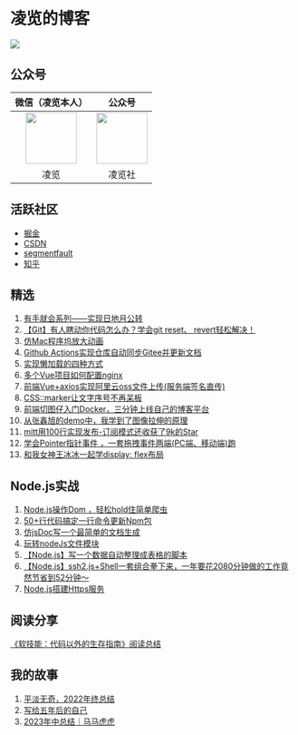 # 凌览的博客
![](https://visitor-badge.glitch.me/badge?page_id=blog)

## 公众号
|微信（凌览本人）|公众号|
|:----:|:----:|
|<img src="https://ywja-public-bucket.oss-cn-hangzhou.aliyuncs.com//server-platform/1/upload/2022-12-18/1671366140974.png" width="90px" height="90px">|<img  src="https://ywja-public-bucket.oss-cn-hangzhou.aliyuncs.com//server-platform/1/upload/2022-12-18/1671366140922.png"   width="90px" height="90px">|
|凌览|凌览社|

## 活跃社区
* [掘金](https://juejin.cn/user/3350967174565198/posts)
* [CSDN](https://blog.csdn.net/qq_45472813?type=blog)
* [segmentfault](https://segmentfault.com/u/xuexishiwokuaile_612449e36bade)
* [知乎](https://www.zhihu.com/people/25-32-14-8/posts)

## 精选
1. <a target="_blank" href="https://github.com/CatsAndMice/Blog/issues/28">有手就会系列——实现日地月公转</a>
2. <a target="_blank" href="https://github.com/CatsAndMice/blog/issues/38">【Git】有人瞎动你代码怎么办？学会git reset、 revert轻松解决！</a>
3. <a target="_blank" href="https://github.com/CatsAndMice/blog/issues/36">仿Mac程序坞放大动画</a>
4. <a target="_blank" href="https://github.com/CatsAndMice/blog/issues/32">Github Actions实现仓库自动同步Gitee并更新文档</a>
5. <a target="_blank" href="https://github.com/CatsAndMice/blog/issues/43">实现懒加载的四种方式</a>
6. <a target="_blank" href="https://github.com/CatsAndMice/blog/issues/44">多个Vue项目如何配置nginx</a>
7. <a target="_blank" href="https://github.com/CatsAndMice/blog/issues/45">前端Vue+axios实现阿里云oss文件上传(服务端签名直传)</a>
8. <a target="_blank" href="https://github.com/CatsAndMice/blog/issues/46">CSS::marker让文字序号不再呆板</a>
9. <a target="_blank" href="https://github.com/CatsAndMice/blog/issues/49">前端切图仔入门Docker，三分钟上线自己的博客平台</a>
10. <a target="blank" href="https://github.com/CatsAndMice/blog/issues/50">从张鑫旭的demo中，我学到了图像拉伸的原理</a>
11. [mitt用100行实现发布-订阅模式还收获了9k的Star](https://github.com/CatsAndMice/blog/issues/53)
12. [学会Pointer指针事件 ，一套拖拽事件两端(PC端、移动端)跑](https://github.com/CatsAndMice/blog/issues/54)
13. [和我女神王冰冰一起学display: flex布局](https://github.com/CatsAndMice/blog/issues/56)

## Node.js实战
1. <a target="_blank" href="https://github.com/CatsAndMice/blog/issues/40">Node.js操作Dom ，轻松hold住简单爬虫</a>
2. <a target="_blank" href="https://github.com/CatsAndMice/blog/issues/33">50+行代码搞定一行命令更新Npm包</a>
3. <a target="_blank" href="https://github.com/CatsAndMice/blog/issues/37">仿jsDoc写一个最简单的文档生成</a>
4. <a target="_blank" href="https://github.com/CatsAndMice/blog/issues/34">玩转nodeJs文件模块</a>
5. <a target="_blank" href="https://github.com/CatsAndMice/blog/issues/41">【Node.js】写一个数据自动整理成表格的脚本</a>
6. <a target="_blank" href="https://github.com/CatsAndMice/blog/issues/42">【Node.js】ssh2.js+Shell一套组合拳下来，一年要花2080分钟做的工作竟然节省到52分钟～ </a>
7. <a target="_blank" href="https://github.com/CatsAndMice/blog/issues/48">Node.js搭建Https服务</a>

## 阅读分享  
[《软技能：代码以外的生存指南》阅读总结](https://github.com/CatsAndMice/blog/issues/52)

## 我的故事
1. <a target="_blank" href="https://github.com/CatsAndMice/blog/issues/39">平淡无奇，2022年终总结</a>
2. <a target="_blank" href="https://github.com/CatsAndMice/blog/issues/29">写给五年后的自己</a>
3. [2023年中总结｜马马虎虎](https://github.com/CatsAndMice/blog/issues/55)


